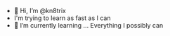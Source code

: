 - 👋 Hi, I’m @kn8trix
- I'm trying to learn as fast as I can
- 🌱 I’m currently learning ...
Everything I possibly can

<!---
kn8trix/kn8trix is a ✨ special ✨ repository because its `README.md` (this file) appears on your GitHub profile.
You can click the Preview link to take a look at your changes.
--->
